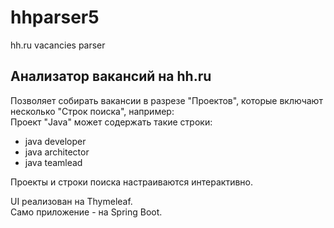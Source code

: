 # hhparser5
hh.ru vacancies parser

## Анализатор вакансий на hh.ru  

Позволяет собирать вакансии в разрезе "Проектов", которые включают несколько "Строк поиска", например:  
Проект "Java" может содержать такие строки:  
- java developer  
- java architector  
- java teamlead  

Проекты и строки поиска настраиваются интерактивно.  

UI реализован на Thymeleaf.  
Само приложение - на Spring Boot.  
